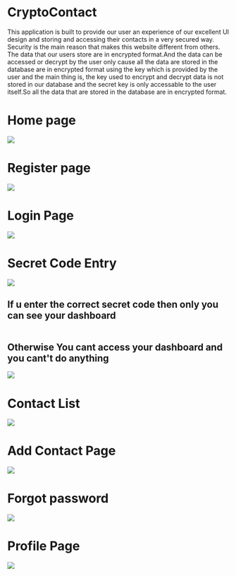 # CryptoContact
 This application is built to provide our user an experience of our excellent UI design and storing and accessing their contacts in a very secured way. Security is the main reason that makes this website different from others.
The data that our users store are in encrypted format.And the data can be  accessed or decrypt  by the user only cause all the data are stored in the database are in encrypted format using the key which is provided by the user and the main thing is, the key used to encrypt and decrypt data is not stored in our database and the secret key is only accessable to the user itself.So all the data that are stored in the database are in encrypted format.

<h1>Home page</h1>
<img src="https://user-images.githubusercontent.com/53336453/119658120-67026680-be4a-11eb-9a35-4f01162ac275.png">
<h1>Register page</h1>
<img src="https://user-images.githubusercontent.com/53336453/119658705-16d7d400-be4b-11eb-8821-f4d3d69de5fb.png">
<h1>Login Page</h1>
<img src="https://user-images.githubusercontent.com/53336453/119659024-674f3180-be4b-11eb-82fd-3e227df32d78.png">
<h1>Secret Code Entry</h1>
<img src="https://user-images.githubusercontent.com/53336453/119659161-8a79e100-be4b-11eb-88c4-32a7ee342bf1.png">
<h2>If u enter the correct secret code then only you can see your dashboard</h2>
<img scr="https://user-images.githubusercontent.com/53336453/119659642-fb20fd80-be4b-11eb-85b6-3b4b55662e4a.png">
<h2>Otherwise You cant access your dashboard and you cant't do anything </h2>
<img src="https://user-images.githubusercontent.com/53336453/119659410-c1e88d80-be4b-11eb-87fa-f8d3738c159d.png">
<h1>Contact List</h1>
<img src="https://user-images.githubusercontent.com/53336453/119659951-50f5a580-be4c-11eb-8b3b-cd8f03aa4353.png">
<h1>Add Contact Page</h1>
<img src="https://user-images.githubusercontent.com/53336453/119660098-7c789000-be4c-11eb-8533-681c78fa8207.png">
<h1>Forgot password</h1>
<img src="https://user-images.githubusercontent.com/53336453/119660449-e8f38f00-be4c-11eb-87a9-c8ce4fe68177.png">
<h1>Profile Page</h1>
<img src="https://user-images.githubusercontent.com/53336453/119660744-353ecf00-be4d-11eb-8ec7-3b9339f8488e.png">









